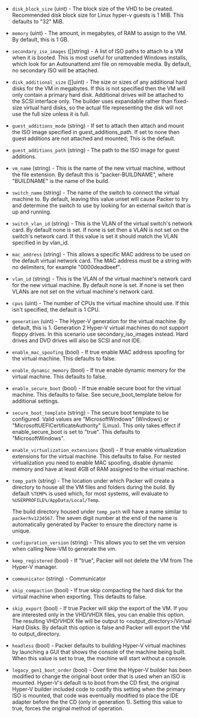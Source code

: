 <!-- Code generated from the comments of the CommonConfig struct in builder/hyperv/common/config.go; DO NOT EDIT MANUALLY -->

-   `disk_block_size` (uint) - The block size of the VHD to be created.
    Recommended disk block size for Linux hyper-v guests is 1 MiB. This
    defaults to "32" MiB.
    
-   `memory` (uint) - The amount, in megabytes, of RAM to assign to the
    VM. By default, this is 1 GB.
    
-   `secondary_iso_images` ([]string) - A list of ISO paths to
    attach to a VM when it is booted. This is most useful for unattended
    Windows installs, which look for an Autounattend.xml file on removable
    media. By default, no secondary ISO will be attached.
    
-   `disk_additional_size` ([]uint) - The size or sizes of any
    additional hard disks for the VM in megabytes. If this is not specified
    then the VM will only contain a primary hard disk. Additional drives
    will be attached to the SCSI interface only. The builder uses
    expandable rather than fixed-size virtual hard disks, so the actual
    file representing the disk will not use the full size unless it is
    full.
    
-   `guest_additions_mode` (string) - If set to attach then attach and
    mount the ISO image specified in guest_additions_path. If set to
    none then guest additions are not attached and mounted; This is the
    default.
    
-   `guest_additions_path` (string) - The path to the ISO image for guest
    additions.
    
-   `vm_name` (string) - This is the name of the new virtual machine,
    without the file extension. By default this is "packer-BUILDNAME",
    where "BUILDNAME" is the name of the build.
    
-   `switch_name` (string) - The name of the switch to connect the virtual
    machine to. By default, leaving this value unset will cause Packer to
    try and determine the switch to use by looking for an external switch
    that is up and running.
    
-   `switch_vlan_id` (string) - This is the VLAN of the virtual switch's
    network card. By default none is set. If none is set then a VLAN is not
    set on the switch's network card. If this value is set it should match
    the VLAN specified in by vlan_id.
    
-   `mac_address` (string) - This allows a specific MAC address to be used on
    the default virtual network card. The MAC address must be a string with
    no delimiters, for example "0000deadbeef".
    
-   `vlan_id` (string) - This is the VLAN of the virtual machine's network
    card for the new virtual machine. By default none is set. If none is set
    then VLANs are not set on the virtual machine's network card.
    
-   `cpus` (uint) - The number of CPUs the virtual machine should use. If
    this isn't specified, the default is 1 CPU.
    
-   `generation` (uint) - The Hyper-V generation for the virtual machine. By
    default, this is 1. Generation 2 Hyper-V virtual machines do not support
    floppy drives. In this scenario use secondary_iso_images instead. Hard
    drives and DVD drives will also be SCSI and not IDE.
    
-   `enable_mac_spoofing` (bool) - If true enable MAC address spoofing
    for the virtual machine. This defaults to false.
    
-   `enable_dynamic_memory` (bool) - If true enable dynamic memory for
    the virtual machine. This defaults to false.
    
-   `enable_secure_boot` (bool) - If true enable secure boot for the
    virtual machine. This defaults to false. See secure_boot_template
    below for additional settings.
    
-   `secure_boot_template` (string) - The secure boot template to be
    configured. Valid values are "MicrosoftWindows" (Windows) or
    "MicrosoftUEFICertificateAuthority" (Linux). This only takes effect if
    enable_secure_boot is set to "true". This defaults to "MicrosoftWindows".
    
-   `enable_virtualization_extensions` (bool) - If true enable
    virtualization extensions for the virtual machine. This defaults to
    false. For nested virtualization you need to enable MAC spoofing,
    disable dynamic memory and have at least 4GB of RAM assigned to the
    virtual machine.
    
-   `temp_path` (string) - The location under which Packer will create a directory to house all the
    VM files and folders during the build. By default `%TEMP%` is used
    which, for most systems, will evaluate to
    `%USERPROFILE%/AppData/Local/Temp`.
    
    The build directory housed under `temp_path` will have a name similar to
    `packerhv1234567`. The seven digit number at the end of the name is
    automatically generated by Packer to ensure the directory name is
    unique.
    
-   `configuration_version` (string) - This allows you to set the vm version when calling New-VM to generate
    the vm.
    
-   `keep_registered` (bool) - If "true", Packer will not delete the VM from
    The Hyper-V manager.
    
-   `communicator` (string) - Communicator
-   `skip_compaction` (bool) - If true skip compacting the hard disk for
    the virtual machine when exporting. This defaults to false.
    
-   `skip_export` (bool) - If true Packer will skip the export of the VM.
    If you are interested only in the VHD/VHDX files, you can enable this
    option. The resulting VHD/VHDX file will be output to
    <output_directory>/Virtual Hard Disks. By default this option is false
    and Packer will export the VM to output_directory.
    
-   `headless` (bool) - Packer defaults to building Hyper-V virtual
    machines by launching a GUI that shows the console of the machine being
    built. When this value is set to true, the machine will start without a
    console.
    
-   `legacy_gen1_boot_order` (bool) - Over time the Hyper-V builder has been modified to change the original
    boot order that is used when an ISO is mounted. Hyper-V's default is to
    boot from the CD first, the original Hyper-V builder included code to
    codify this setting when the primary ISO is mounted, that code was eventually
    modified to place the IDE adapter before the the CD (only in generation 1).
    Setting this value to true, forces the original method of operation.
    